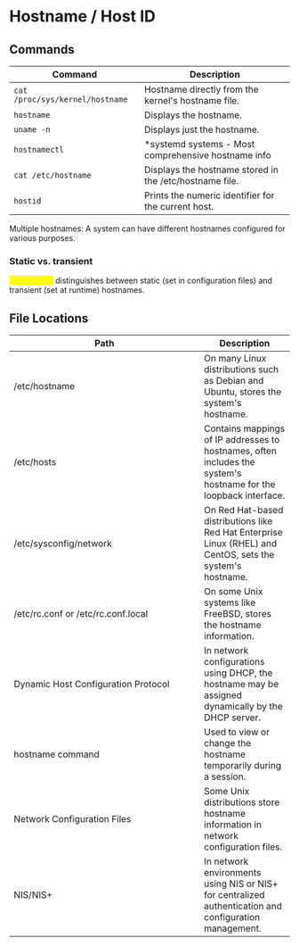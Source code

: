 # Hostname / Host ID

## Commands

<table data-header-hidden data-full-width="true"><thead><tr><th>Command</th><th>Description</th></tr></thead><tbody><tr><td><code>cat /proc/sys/kernel/hostname</code></td><td>Hostname directly from the kernel's hostname file.</td></tr><tr><td><code>hostname</code></td><td>Displays the hostname.</td></tr><tr><td><code>uname -n</code></td><td>Displays just the hostname.</td></tr><tr><td><code>hostnamectl</code></td><td>*systemd systems - Most comprehensive hostname info</td></tr><tr><td><code>cat /etc/hostname</code></td><td>Displays the hostname stored in the /etc/hostname file.</td></tr><tr><td><code>hostid</code></td><td>Prints the numeric identifier for the current host.</td></tr></tbody></table>



Multiple hostnames: A system can have different hostnames configured for various purposes.



### Static vs. transient

<mark style="color:yellow;">`hostnamectl`</mark> distinguishes between static (set in configuration files) and transient (set at runtime) hostnames.



## File Locations

<table data-header-hidden data-full-width="true"><thead><tr><th width="326">Path</th><th>Description</th></tr></thead><tbody><tr><td>/etc/hostname</td><td>On many Linux distributions such as Debian and Ubuntu, stores the system's hostname.</td></tr><tr><td>/etc/hosts</td><td>Contains mappings of IP addresses to hostnames, often includes the system's hostname for the loopback interface.</td></tr><tr><td>/etc/sysconfig/network</td><td>On Red Hat-based distributions like Red Hat Enterprise Linux (RHEL) and CentOS, sets the system's hostname.</td></tr><tr><td>/etc/rc.conf or /etc/rc.conf.local</td><td>On some Unix systems like FreeBSD, stores the hostname information.</td></tr><tr><td>Dynamic Host Configuration Protocol</td><td>In network configurations using DHCP, the hostname may be assigned dynamically by the DHCP server.</td></tr><tr><td>hostname command</td><td>Used to view or change the hostname temporarily during a session.</td></tr><tr><td>Network Configuration Files</td><td>Some Unix distributions store hostname information in network configuration files.</td></tr><tr><td>NIS/NIS+</td><td>In network environments using NIS or NIS+ for centralized authentication and configuration management.</td></tr></tbody></table>

